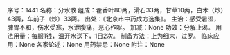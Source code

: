 序号：1441
名称：分水散
组成：藿香叶80两，滑石33两，甘草10两，白术（炒）43两，车前子（炒）33两。
出处：《北京市中药成方选集》。
主治：感受暑湿，脾胃不和，伤水受寒，水泄腹痛，恶心作呕。
加减：None
功效：分解止渴。
用法用量：每服1钱，温开水送下，1日2次。
制备方法：上为细末，过罗。
临床应用：None
各家论述：None
用药禁忌：None
附注：None
